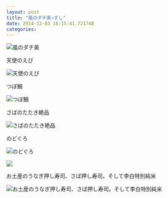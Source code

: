 ```yaml
---
layout: post
title: "嵐のダチ美→すし"
date: 2014-12-03 16:15:41.721748
categories: 
---
```


![嵐のダチ美](/assets/images/201410/10725023_866798293350547_911684246_n.jpg)

天使のえび

![天使のえび](/assets/images/201410/10724241_783018931741547_1054696878_n.jpg)

つぼ鯛

![つぼ鯛](/assets/images/201410/10693303_757822727624791_1558719945_n.jpg)

さばのたたき絶品

![さばのたたき絶品](/assets/images/201410/925351_1496017554018328_1789829778_n.jpg)

のどぐろ

![のどぐろ](/assets/images/201410/10724978_744428178958219_1117367338_n.jpg)

![](/assets/images/201410/1390388_827268623991410_1924727146_n.jpg)

お土産のうなぎ押し寿司、さば押し寿司。そして李白特別純米

![お土産のうなぎ押し寿司、さば押し寿司。そして李白特別純米](/assets/images/201410/1390250_317112155143342_279219449_n.jpg)


